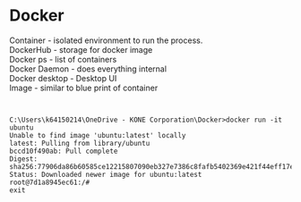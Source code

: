 # Docker

Container - isolated environment to run the process.\
DockerHub - storage for docker image\
Docker ps  - list of containers\
Docker Daemon -  does everything internal\
Docker desktop  - Desktop UI\
Image - similar to blue print of container



```


C:\Users\k64150214\OneDrive - KONE Corporation\Docker>docker run -it ubuntu
Unable to find image 'ubuntu:latest' locally
latest: Pulling from library/ubuntu
bccd10f490ab: Pull complete
Digest: sha256:77906da86b60585ce12215807090eb327e7386c8fafb5402369e421f44eff17e
Status: Downloaded newer image for ubuntu:latest
root@7d1a8945ec61:/#
exit
```
























